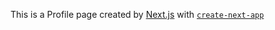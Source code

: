 This is a Profile page created by [Next.js](https://nextjs.org) with [`create-next-app`](https://nextjs.org/docs/app/api-reference/cli/create-next-app)
